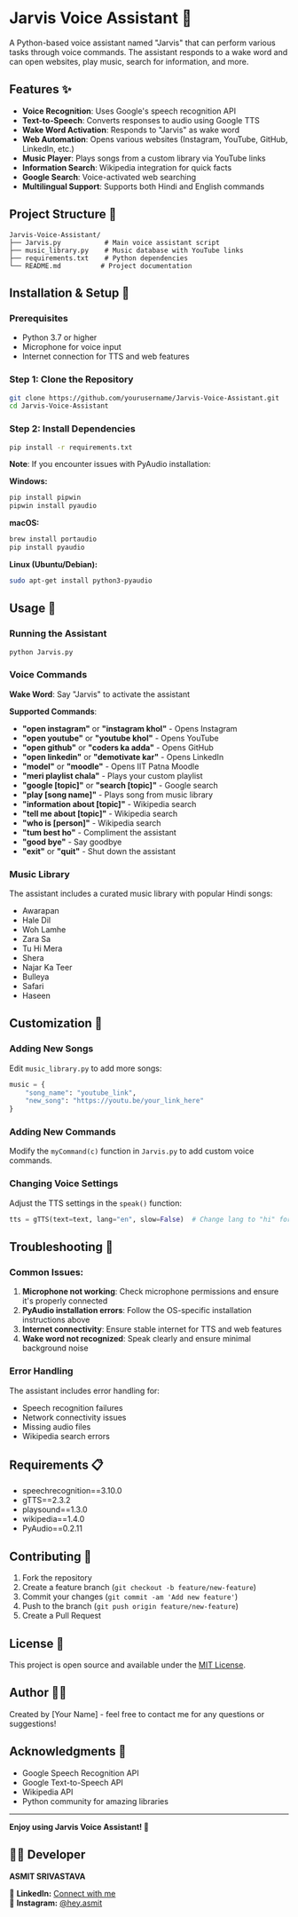 # Jarvis Voice Assistant 🤖

A Python-based voice assistant named "Jarvis" that can perform various tasks through voice commands. The assistant responds to a wake word and can open websites, play music, search for information, and more.

## Features ✨

- **Voice Recognition**: Uses Google's speech recognition API
- **Text-to-Speech**: Converts responses to audio using Google TTS
- **Wake Word Activation**: Responds to "Jarvis" as wake word
- **Web Automation**: Opens various websites (Instagram, YouTube, GitHub, LinkedIn, etc.)
- **Music Player**: Plays songs from a custom library via YouTube links
- **Information Search**: Wikipedia integration for quick facts
- **Google Search**: Voice-activated web searching
- **Multilingual Support**: Supports both Hindi and English commands

## Project Structure 📁

```
Jarvis-Voice-Assistant/
├── Jarvis.py           # Main voice assistant script
├── music_library.py    # Music database with YouTube links
├── requirements.txt    # Python dependencies
└── README.md          # Project documentation
```

## Installation & Setup 🚀

### Prerequisites
- Python 3.7 or higher
- Microphone for voice input
- Internet connection for TTS and web features

### Step 1: Clone the Repository
```bash
git clone https://github.com/yourusername/Jarvis-Voice-Assistant.git
cd Jarvis-Voice-Assistant
```

### Step 2: Install Dependencies
```bash
pip install -r requirements.txt
```

**Note**: If you encounter issues with PyAudio installation:

**Windows:**
```bash
pip install pipwin
pipwin install pyaudio
```

**macOS:**
```bash
brew install portaudio
pip install pyaudio
```

**Linux (Ubuntu/Debian):**
```bash
sudo apt-get install python3-pyaudio
```

## Usage 💬

### Running the Assistant
```bash
python Jarvis.py
```

### Voice Commands

**Wake Word**: Say "Jarvis" to activate the assistant

**Supported Commands**:
- **"open instagram"** or **"instagram khol"** - Opens Instagram
- **"open youtube"** or **"youtube khol"** - Opens YouTube  
- **"open github"** or **"coders ka adda"** - Opens GitHub
- **"open linkedin"** or **"demotivate kar"** - Opens LinkedIn
- **"model"** or **"moodle"** - Opens IIT Patna Moodle
- **"meri playlist chala"** - Plays your custom playlist
- **"google [topic]"** or **"search [topic]"** - Google search
- **"play [song name]"** - Plays song from music library
- **"information about [topic]"** - Wikipedia search
- **"tell me about [topic]"** - Wikipedia search
- **"who is [person]"** - Wikipedia search
- **"tum best ho"** - Compliment the assistant
- **"good bye"** - Say goodbye
- **"exit"** or **"quit"** - Shut down the assistant

### Music Library
The assistant includes a curated music library with popular Hindi songs:
- Awarapan
- Hale Dil
- Woh Lamhe
- Zara Sa
- Tu Hi Mera
- Shera
- Najar Ka Teer
- Bulleya
- Safari
- Haseen

## Customization 🎨

### Adding New Songs
Edit `music_library.py` to add more songs:
```python
music = {
    "song_name": "youtube_link",
    "new_song": "https://youtu.be/your_link_here"
}
```

### Adding New Commands
Modify the `myCommand(c)` function in `Jarvis.py` to add custom voice commands.

### Changing Voice Settings
Adjust the TTS settings in the `speak()` function:
```python
tts = gTTS(text=text, lang="en", slow=False)  # Change lang to "hi" for Hindi
```

## Troubleshooting 🔧

### Common Issues:

1. **Microphone not working**: Check microphone permissions and ensure it's properly connected
2. **PyAudio installation errors**: Follow the OS-specific installation instructions above
3. **Internet connectivity**: Ensure stable internet for TTS and web features
4. **Wake word not recognized**: Speak clearly and ensure minimal background noise

### Error Handling
The assistant includes error handling for:
- Speech recognition failures
- Network connectivity issues
- Missing audio files
- Wikipedia search errors

## Requirements 📋

- speechrecognition==3.10.0
- gTTS==2.3.2
- playsound==1.3.0
- wikipedia==1.4.0
- PyAudio==0.2.11

## Contributing 🤝

1. Fork the repository
2. Create a feature branch (`git checkout -b feature/new-feature`)
3. Commit your changes (`git commit -am 'Add new feature'`)
4. Push to the branch (`git push origin feature/new-feature`)
5. Create a Pull Request

## License 📄

This project is open source and available under the [MIT License](LICENSE).

## Author 👨‍💻

Created by [Your Name] - feel free to contact me for any questions or suggestions!

## Acknowledgments 🙏

- Google Speech Recognition API
- Google Text-to-Speech API
- Wikipedia API
- Python community for amazing libraries

---

**Enjoy using Jarvis Voice Assistant! 🚀**

## 👨‍💻 Developer

**ASMIT SRIVASTAVA** 

💼 **LinkedIn:** [Connect with me](https://www.linkedin.com/in/asmit-srivastava-178420315/)  
📸 **Instagram:** [@hey.asmit](https://www.instagram.com/hey.asmit/)  
